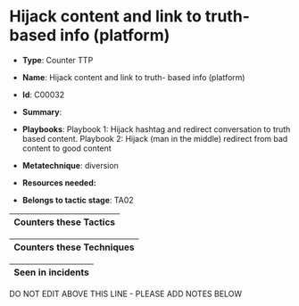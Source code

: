 # Hijack content and link to truth- based info  (platform) 

* **Type**: Counter TTP

* **Name**: Hijack content and link to truth- based info  (platform) 

* **Id**: C00032

* **Summary**: 

* **Playbooks**: Playbook 1: Hijack hashtag and redirect conversation to truth based content. 
Playbook 2: Hijack (man in the middle) redirect from bad content to good content

* **Metatechnique**: diversion

* **Resources needed:** 

* **Belongs to tactic stage**: TA02


| Counters these Tactics |
| ---------------------- |



| Counters these Techniques |
| ------------------------- |



| Seen in incidents |
| ----------------- |


DO NOT EDIT ABOVE THIS LINE - PLEASE ADD NOTES BELOW